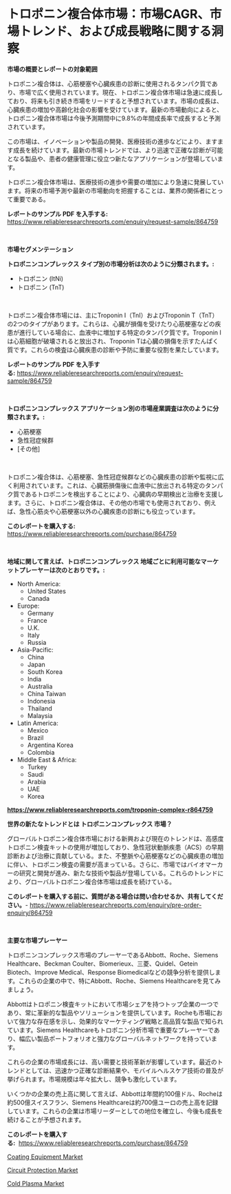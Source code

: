 <p><h1>トロポニン複合体市場：市場CAGR、市場トレンド、および成長戦略に関する洞察</h1></p><p><strong>市場の概要とレポートの対象範囲</strong></p>
<p><p>トロポニン複合体は、心筋梗塞や心臓疾患の診断に使用されるタンパク質であり、市場で広く使用されています。現在、トロポニン複合体市場は急速に成長しており、将来も引き続き市場をリードすると予想されています。市場の成長は、心臓疾患の増加や高齢化社会の影響を受けています。最新の市場動向によると、トロポニン複合体市場は今後予測期間中に9.8%の年間成長率で成長すると予測されています。</p><p>この市場は、イノベーションや製品の開発、医療技術の進歩などにより、ますます成長を続けています。最新の市場トレンドでは、より迅速で正確な診断が可能となる製品や、患者の健康管理に役立つ新たなアプリケーションが登場しています。</p><p>トロポニン複合体市場は、医療技術の進歩や需要の増加により急速に発展しています。将来の市場予測や最新の市場動向を把握することは、業界の関係者にとって重要である。</p></p>
<p><strong>レポートのサンプル PDF を入手する:</strong> <a href="https://www.reliableresearchreports.com/enquiry/request-sample/864759">https://www.reliableresearchreports.com/enquiry/request-sample/864759</a></p>
<p>&nbsp;</p>
<p><strong>市場セグメンテーション</strong></p>
<p><strong>トロポニンコンプレックス タイプ別の市場分析は次のように分類されます。:</strong></p>
<p><ul><li>トロポニン (ItNi)</li><li>トロポニン (TnT)</li></ul></p>
<p>&nbsp;</p>
<p><p>トロポニン複合体市場には、主にTroponin I（TnI）およびTroponin T（TnT）の2つのタイプがあります。これらは、心臓が損傷を受けたり心筋梗塞などの疾患が進行している場合に、血液中に増加する特定のタンパク質です。Troponin Iは心筋細胞が破壊されると放出され、Troponin Tは心臓の損傷を示すたんぱく質です。これらの検査は心臓疾患の診断や予防に重要な役割を果たしています。</p></p>
<p><strong>レポートのサンプル PDF を入手する:</strong>&nbsp;<a href="https://www.reliableresearchreports.com/enquiry/request-sample/864759">https://www.reliableresearchreports.com/enquiry/request-sample/864759</a></p>
<p>&nbsp;</p>
<p><strong> トロポニンコンプレックス アプリケーション別の市場産業調査は次のように分類されます。:</strong></p>
<p><ul><li>心筋梗塞</li><li>急性冠症候群</li><li>[その他]</li></ul></p>
<p>&nbsp;</p>
<p><p>トロポニン複合体は、心筋梗塞、急性冠症候群などの心臓疾患の診断や監視に広く利用されています。これは、心臓筋損傷後に血液中に放出される特定のタンパク質であるトロポニンを検出することにより、心臓病の早期検出と治療を支援します。さらに、トロポニン複合体は、その他の市場でも使用されており、例えば、急性心筋炎や心筋梗塞以外の心臓疾患の診断にも役立っています。</p></p>
<p><strong>このレポートを購入する:</strong>&nbsp; <a href="https://www.reliableresearchreports.com/purchase/864759">https://www.reliableresearchreports.com/purchase/864759</a></p>
<p>&nbsp;</p>
<p><strong>地域に関して言えば、トロポニンコンプレックス 地域ごとに利用可能なマーケットプレーヤーは次のとおりです。:</strong></p>
<p><ul>
    <li>
        North America:
        <ul>
            <li>United States</li>
            <li>Canada</li>
        </ul>
    </li>
    <li>
        Europe:
        <ul>
            <li>Germany</li>
            <li>France</li>
            <li>U.K.</li>
            <li>Italy</li>
            <li>Russia</li>
        </ul>
    </li>
    <li>
        Asia-Pacific:
        <ul>
            <li>China</li>
            <li>Japan</li>
            <li>South Korea</li>
            <li>India</li>
            <li>Australia</li>
            <li>China Taiwan</li>
            <li>Indonesia</li>
            <li>Thailand</li>
            <li>Malaysia</li>
        </ul>
    </li>
    <li>
        Latin America:
        <ul>
            <li>Mexico</li>
            <li>Brazil</li>
            <li>Argentina Korea</li>
            <li>Colombia</li>
        </ul>
    </li>
    <li>
        Middle East & Africa:
        <ul>
            <li>Turkey</li>
            <li>Saudi</li>
            <li>Arabia</li>
            <li>UAE</li>
            <li>Korea</li>
        </ul>
    </li>
    </ul></p>
<p><strong><a href="https://www.reliableresearchreports.com/troponin-complex-r864759">https://www.reliableresearchreports.com/troponin-complex-r864759</a></strong>&nbsp;</p>
<p><strong>世界の新たなトレンドとは トロポニンコンプレックス 市場？</strong></p>
<p><p>グローバルトロポニン複合体市場における新興および現在のトレンドは、高感度トロポニン検査キットの使用が増加しており、急性冠状動脈疾患（ACS）の早期診断および治療に貢献している。また、不整脈や心筋梗塞などの心臓疾患の増加に伴い、トロポニン検査の需要が高まっている。さらに、市場ではバイオマーカーの研究と開発が進み、新たな技術や製品が登場している。これらのトレンドにより、グローバルトロポニン複合体市場は成長を続けている。</p></p>
<p><strong>このレポートを購入する前に、質問がある場合は問い合わせるか、共有してください。</strong>- <a href="https://www.reliableresearchreports.com/enquiry/pre-order-enquiry/864759">https://www.reliableresearchreports.com/enquiry/pre-order-enquiry/864759</a></p>
<p>&nbsp;</p>
<p><strong>主要な市場プレーヤー</strong></p>
<p><p>トロポニンコンプレックス市場のプレーヤーであるAbbott、Roche、Siemens Healthcare、Beckman Coulter、Biomerieux、三菱、Quidel、Getein Biotech、Improve Medical、Response Biomedicalなどの競争分析を提供します。これらの企業の中で、特にAbbott、Roche、Siemens Healthcareを見てみましょう。</p><p>Abbottはトロポニン検査キットにおいて市場シェアを持つトップ企業の一つであり、常に革新的な製品やソリューションを提供しています。Rocheも市場において強力な存在感を示し、効果的なマーケティング戦略と高品質な製品で知られています。Siemens Healthcareもトロポニン分析市場で重要なプレーヤーであり、幅広い製品ポートフォリオと強力なグローバルネットワークを持っています。</p><p>これらの企業の市場成長には、高い需要と技術革新が影響しています。最近のトレンドとしては、迅速かつ正確な診断結果や、モバイルヘルスケア技術の普及が挙げられます。市場規模は年々拡大し、競争も激化しています。</p><p>いくつかの企業の売上高に関して言えば、Abbottは年間約100億ドル、Rocheは約500億スイスフラン、Siemens Healthcareは約700億ユーロの売上高を記録しています。これらの企業は市場リーダーとしての地位を確立し、今後も成長を続けることが予想されます。</p></p>
<p><strong>このレポートを購入する:</strong>&nbsp;&nbsp;<a href="https://www.reliableresearchreports.com/purchase/864759">https://www.reliableresearchreports.com/purchase/864759</a></p>
<p><p><a href="https://github.com/abdelrhmankishk22/Market-Research-Report-List-4/blob/main/coating-equipment-market.md">Coating Equipment Market</a></p><p><a href="https://github.com/ChiragRp1/Market-Research-Report-List-4/blob/main/circuit-protection-market.md">Circuit Protection Market</a></p><p><a href="https://github.com/joannagoyvaerts/Market-Research-Report-List-2/blob/main/cold-plasma-market.md">Cold Plasma Market</a></p></p>